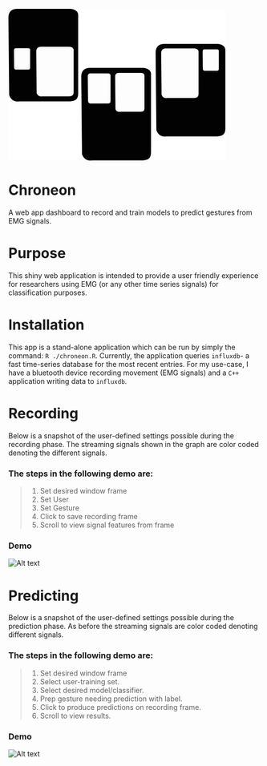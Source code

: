 ![Alt text](chroneon.png)

# Chroneon

A web app dashboard to record and train models to predict gestures from EMG signals.

# Purpose

This shiny web application is intended to provide a user friendly experience for researchers
using EMG (or any other time series signals) for classification purposes.

# Installation

This app is a stand-alone application which can be run by simply the command:  `R ./chroneon.R`. Currently, the application queries `influxdb`- a fast time-series database for the most recent entries. For my use-case, I have a bluetooth device recording movement (EMG signals) and a `C++` application writing data to `influxdb`.

# Recording

Below is a snapshot of the user-defined settings possible during the recording phase. The streaming signals shown in the graph are color coded denoting the different signals. 

### The steps in the following demo are:

> 1. Set desired window frame
> 2. Set User
> 3. Set Gesture
> 4. Click to save recording frame
> 5. Scroll to view signal features from frame

### Demo 

![Alt text](http://g.recordit.co/SfSKyG7TEB.gif)

# Predicting

Below is a snapshot of the user-defined settings possible during the prediction phase. As before the streaming signals are color coded denoting different signals.

### The steps in the following demo are:

> 1. Set desired window frame
> 2. Select user-training set.
> 3. Select desired model/classifier.
> 4. Prep gesture needing prediction with label.
> 5. Click to produce predictions on recording frame.
> 6. Scroll to view results.

### Demo
![Alt text](http://g.recordit.co/Jxgz0ifOxB.gif)

